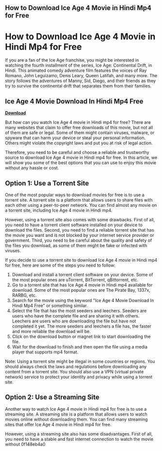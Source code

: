 ## How to Download Ice Age 4 Movie in Hindi Mp4 for Free

  
# How to Download Ice Age 4 Movie in Hindi Mp4 for Free
 
If you are a fan of the Ice Age franchise, you might be interested in watching the fourth installment of the series, Ice Age: Continental Drift, in Hindi. This animated comedy adventure film features the voices of Ray Romano, John Leguizamo, Denis Leary, Queen Latifah, and many more. The story follows the adventures of Manny, Sid, Diego, and their friends as they try to survive the continental drift that separates them from their families.
 
## Ice Age 4 Movie Download In Hindi Mp4 Free


[**Download**](https://www.google.com/url?q=https%3A%2F%2Fssurll.com%2F2tKAsk&sa=D&sntz=1&usg=AOvVaw3p3gaBla-PA6HwzW8Z39gc)

 
But how can you watch Ice Age 4 movie in Hindi mp4 for free? There are many websites that claim to offer free downloads of this movie, but not all of them are safe or legal. Some of them might contain viruses, malware, or spyware that can harm your device or steal your personal information. Others might violate the copyright laws and put you at risk of legal action.
 
Therefore, you need to be careful and choose a reliable and trustworthy source to download Ice Age 4 movie in Hindi mp4 for free. In this article, we will show you some of the best options that you can use to enjoy this movie without any hassle or cost.
 
## Option 1: Use a Torrent Site
 
One of the most popular ways to download movies for free is to use a torrent site. A torrent site is a platform that allows users to share files with each other using a peer-to-peer network. You can find almost any movie on a torrent site, including Ice Age 4 movie in Hindi mp4.
 
However, using a torrent site also comes with some drawbacks. First of all, you need to have a torrent client software installed on your device to download the files. Second, you need to find a reliable torrent site that has the movie you want and is not blocked by your internet service provider or government. Third, you need to be careful about the quality and safety of the files you download, as some of them might be fake or infected with viruses.
 
If you decide to use a torrent site to download Ice Age 4 movie in Hindi mp4 for free, here are some of the steps you need to follow:
 
1. Download and install a torrent client software on your device. Some of the most popular ones are uTorrent, BitTorrent, qBittorrent, etc.
2. Go to a torrent site that has Ice Age 4 movie in Hindi mp4 available for download. Some of the most popular ones are The Pirate Bay, 1337x, RARBG, etc.
3. Search for the movie using the keyword "Ice Age 4 Movie Download In Hindi Mp4 Free" or something similar.
4. Select the file that has the most seeders and leechers. Seeders are users who have the complete file and are sharing it with others. Leechers are users who are downloading the file but have not completed it yet. The more seeders and leechers a file has, the faster and more reliable the download will be.
5. Click on the download button or magnet link to start downloading the file.
6. Wait for the download to finish and then open the file using a media player that supports mp4 format.

Note: Using a torrent site might be illegal in some countries or regions. You should always check the laws and regulations before downloading any content from a torrent site. You should also use a VPN (virtual private network) service to protect your identity and privacy while using a torrent site.
 
## Option 2: Use a Streaming Site
 
Another way to watch Ice Age 4 movie in Hindi mp4 for free is to use a streaming site. A streaming site is a platform that allows users to watch movies online without downloading them. You can find many streaming sites that offer Ice Age 4 movie in Hindi mp4 for free.
 
However, using a streaming site also has some disadvantages. First of all, you need to have a stable and fast internet connection to watch the movie without
 0f148eb4a0
